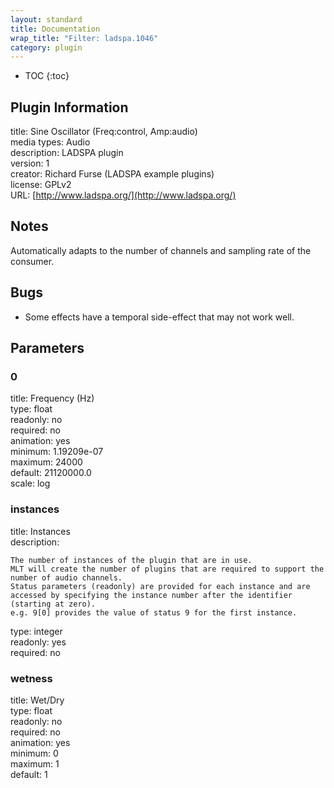 ```yaml
---
layout: standard
title: Documentation
wrap_title: "Filter: ladspa.1046"
category: plugin
---
```

* TOC
{:toc}

## Plugin Information

title: Sine Oscillator (Freq:control, Amp:audio)  
media types:
Audio  
description: LADSPA plugin  
version: 1  
creator: Richard Furse (LADSPA example plugins)  
license: GPLv2  
URL: [http://www.ladspa.org/](http://www.ladspa.org/)  

## Notes

Automatically adapts to the number of channels and sampling rate of the consumer.

## Bugs

* Some effects have a temporal side-effect that may not work well.


## Parameters

### 0

title: Frequency (Hz)    
type: float  
readonly: no  
required: no  
animation: yes  
minimum: 1.19209e-07  
maximum: 24000  
default: 21120000.0  
scale: log  

### instances

title: Instances    
description:
```
The number of instances of the plugin that are in use.
MLT will create the number of plugins that are required to support the number of audio channels.
Status parameters (readonly) are provided for each instance and are accessed by specifying the instance number after the identifier (starting at zero).
e.g. 9[0] provides the value of status 9 for the first instance.
```
type: integer  
readonly: yes  
required: no  

### wetness

title: Wet/Dry    
type: float  
readonly: no  
required: no  
animation: yes  
minimum: 0  
maximum: 1  
default: 1  

